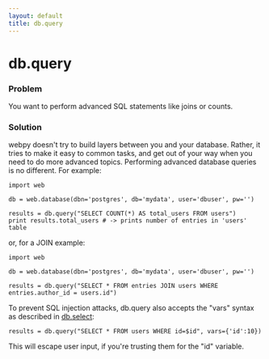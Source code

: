 ```yaml
---
layout: default
title: db.query
---
```


# db.query

### Problem

You want to perform advanced SQL statements like joins or counts.

### Solution

webpy doesn't try to build layers between you and your database.  Rather, it tries to make it easy to common tasks, and get out of your way when you need to do more advanced topics.  Performing advanced database queries is no different.  For example:

    import web

    db = web.database(dbn='postgres', db='mydata', user='dbuser', pw='')
    
    results = db.query("SELECT COUNT(*) AS total_users FROM users")
    print results.total_users # -> prints number of entries in 'users' table


or, for a JOIN example:

    import web
    
    db = web.database(dbn='postgres', db='mydata', user='dbuser', pw='')
    
    results = db.query("SELECT * FROM entries JOIN users WHERE entries.author_id = users.id")


To prevent SQL injection attacks, db.query also accepts the "vars" syntax as described in [db.select](/cookbook/select):

    results = db.query("SELECT * FROM users WHERE id=$id", vars={'id':10})

This will escape user input, if you're trusting them for the "id" variable.